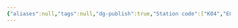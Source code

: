 ```yaml
---
{"aliases":null,"tags":null,"dg-publish":true,"Station code":["K04","E02"],"Universal Name":"","permalink":"/narrative/locations/worlds/nim/","dgPassFrontmatter":true}
---
```


